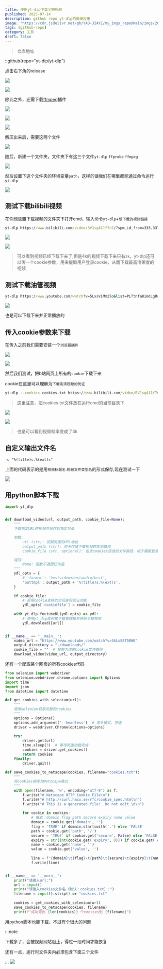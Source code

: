 ```yaml
---
title: 使用yt-dlp下载全网视频
published: 2025-07-14
description: github repo yt-dlp的简单应用
image: "https://cdn.jsdelivr.net/gh/YAO-JIAYE/my_imgs_repo@main/imgs/20250714115009549.png"
tags: [github-repo]
category: 工具
draft: false
---
```




> 仓库地址

::github{repo="yt-dlp/yt-dlp"}

点击右下角的release

![](https://cdn.jsdelivr.net/gh/YAO-JIAYE/my_imgs_repo@main/imgs/20250714120445194.png)

![](https://cdn.jsdelivr.net/gh/YAO-JIAYE/my_imgs_repo@main/imgs/20250714120602322.png)

除此之外，还需下载[ffmpeg](https://www.ffmpeg.org/)插件

![](https://cdn.jsdelivr.net/gh/YAO-JIAYE/my_imgs_repo@main/imgs/20250714120923322.png)

![](https://cdn.jsdelivr.net/gh/YAO-JIAYE/my_imgs_repo@main/imgs/20250714121038636.png)

![](https://cdn.jsdelivr.net/gh/YAO-JIAYE/my_imgs_repo@main/imgs/20250714121100059.png)

解压出来后，需要这两个文件

![](https://cdn.jsdelivr.net/gh/YAO-JIAYE/my_imgs_repo@main/imgs/20250714121210274.png)

随后，新建一个文件夹，文件夹下有这三个文件`yt-dlp` `ffprobe` `ffmpeg`

![](https://cdn.jsdelivr.net/gh/YAO-JIAYE/my_imgs_repo@main/imgs/20250714134815964.png)

然后设置下这个文件夹的环境变量`path`，这样的话我们在哪里都能通过命令运行`yt-dlp`

![](https://cdn.jsdelivr.net/gh/YAO-JIAYE/my_imgs_repo@main/imgs/20250714140252807.png)

## 测试下载bilibili视频	

在你想放置下载视频的文件夹下打开cmd，输入命令`yt-dlp`+`想下载的视频链接`

```cmd
yt-dlp https://www.bilibili.com/video/BV1sg411Y7n7/?spm_id_from=333.337.search-card.all.click&vd_source=8d3ddbf2d0edec4feaea7e750337df94
```

![](https://cdn.jsdelivr.net/gh/YAO-JIAYE/my_imgs_repo@main/imgs/20250714140804599.png)

![](https://cdn.jsdelivr.net/gh/YAO-JIAYE/my_imgs_repo@main/imgs/image-20250714141104780.png)

> 可以看到视频已经下载下来了,但是4k的视频下载下来只有`2k`，yt-dlp还可以传一个cookie参数，用来提取用户登录cookie，从而下载最高清晰度的视频

## 测试下载油管视频

```cmd
yt-dlp https://www.youtube.com/watch?v=5LxsViMm25o&list=PLTtnfaUimdLgRaBMnVe7iyctHbMTA4RGg
```

![](https://cdn.jsdelivr.net/gh/YAO-JIAYE/my_imgs_repo@main/imgs/20250714143523960.png)

也是可以下载下来并正常播放的

## 传入cookie参数来下载

在传入之前我们需要安装一个`浏览器插件`

![](https://cdn.jsdelivr.net/gh/YAO-JIAYE/my_imgs_repo@main/imgs/image-20250714144530716.png)

![](https://cdn.jsdelivr.net/gh/YAO-JIAYE/my_imgs_repo@main/imgs/image-20250714144653999.png)

然后我们测试，把b站网页上所有的`cookie`下载下来

cookie在这里可以理解为`下载高清视频的凭证`

```cmd
yt-dlp --cookies cookies.txt https://www.bilibili.com/video/BV1sg411Y7n7/?spm_id_from=333.337.search-card.all.click&vd_source=8d3ddbf2d0edec4feaea7e750337df94
```

> 这里注意，把cookies.txt文件放在运行cmd的当前目录下

![](https://cdn.jsdelivr.net/gh/YAO-JIAYE/my_imgs_repo@main/imgs/20250714145919037.png)

![](https://cdn.jsdelivr.net/gh/YAO-JIAYE/my_imgs_repo@main/imgs/20250714145949678.png)

> 也是可以看到视频帧率变成了4k

## 自定义输出文件名

```
-o "%(title)s.%(ext)s"
```

上面的代码表示的是用`视频标题名`.`视频文件类型名`的形式保存,现在测试一下

![](https://cdn.jsdelivr.net/gh/YAO-JIAYE/my_imgs_repo@main/imgs/20250714153634943.png)

## 用python脚本下载

```python
import yt_dlp


def download_video(url, output_path, cookie_file=None):
    """
    下载指定URL的视频并保存到指定目录

    参数:
        url (str): 视频页面的URL地址
        output_path (str): 用于存储下载视频的本地路径
        cookie_file (str, optional): 包含cookies信息的文件路径，用于需要登录验证的网站. 默认为None.

    返回:
        None: 函数不返回任何值
    """
    ydl_opts = {
        # 'format': 'bestvideo+bestaudio/best',
        'outtmpl': output_path + '%(title)s.%(ext)s',
    }
    
    if cookie_file:
        # 启用cookie支持以实现身份验证功能
        ydl_opts['cookiefile'] = cookie_file
    
    with yt_dlp.YoutubeDL(ydl_opts) as ydl:
        # 使用yt_dlp库创建下载管理器并开始下载视频
        ydl.download([url])


if __name__ == "__main__":
    video_url = "https://www.youtube.com/watch?v=36LsS8T5RHE"
    output_directory = "./downloads/"
    cookie_file = ""  # 替换为你的cookie文件路径
    download_video(video_url, output_directory)
```

还有一个爬取某个网页的所有cookies代码
```python
from selenium import webdriver
from selenium.webdriver.chrome.options import Options
import time
import json
from datetime import datetime

def get_cookies_with_selenium(url):
    """
    使用selenium获取完整的cookies
    """
    options = Options()
    options.add_argument('--headless')  # 无头模式，可选
    driver = webdriver.Chrome(options=options)
    
    try:
        driver.get(url)
        time.sleep(3)  # 等待页面加载完成
        cookies = driver.get_cookies()
        return cookies
    finally:
        driver.quit()
        
def save_cookies_to_netscape(cookies, filename="cookies.txt"):
    """
    将cookies保存为Netscape格式
    """
    with open(filename, 'w', encoding='utf-8') as f:
        f.write("# Netscape HTTP Cookie File\n")
        f.write("# http://curl.haxx.se/rfc/cookie_spec.html\n")
        f.write("# This is a generated file!  Do not edit.\n\n")
        
        for cookie in cookies:
            # 格式：domain flag path secure expiry name value
            domain = cookie.get('domain', '')
            flag = 'TRUE' if domain.startswith('.') else 'FALSE'
            path = cookie.get('path', '/')
            secure = 'TRUE' if cookie.get('secure', False) else 'FALSE'
            expiry = str(int(cookie.get('expiry', 0))) if cookie.get('expiry') else '0'
            name = cookie.get('name', '')
            value = cookie.get('value', '')
            
            line = f"{domain}\t{flag}\t{path}\t{secure}\t{expiry}\t{name}\t{value}\n"
            f.write(line)


if __name__ == '__main__':
    print("请输入url:")
    url = input()
    print("请输入cookies文件名（默认：cookies.txt）:")
    filename = input().strip() or "cookies.txt"
    
    cookies = get_cookies_with_selenium(url)
    save_cookies_to_netscape(cookies, filename)
    print(f"成功导出 {len(cookies)} 个cookies到 {filename}")


```

用python脚本也能下载，不过有个很大的问题

:::note

下载多了，会被视频网站阻止，得过一段时间才能恢复

还有一点，运行时文件夹内必须包含下面三个文件

:::
![](https://cdn.jsdelivr.net/gh/YAO-JIAYE/my_imgs_repo@main/imgs/20250714214838706.png)

